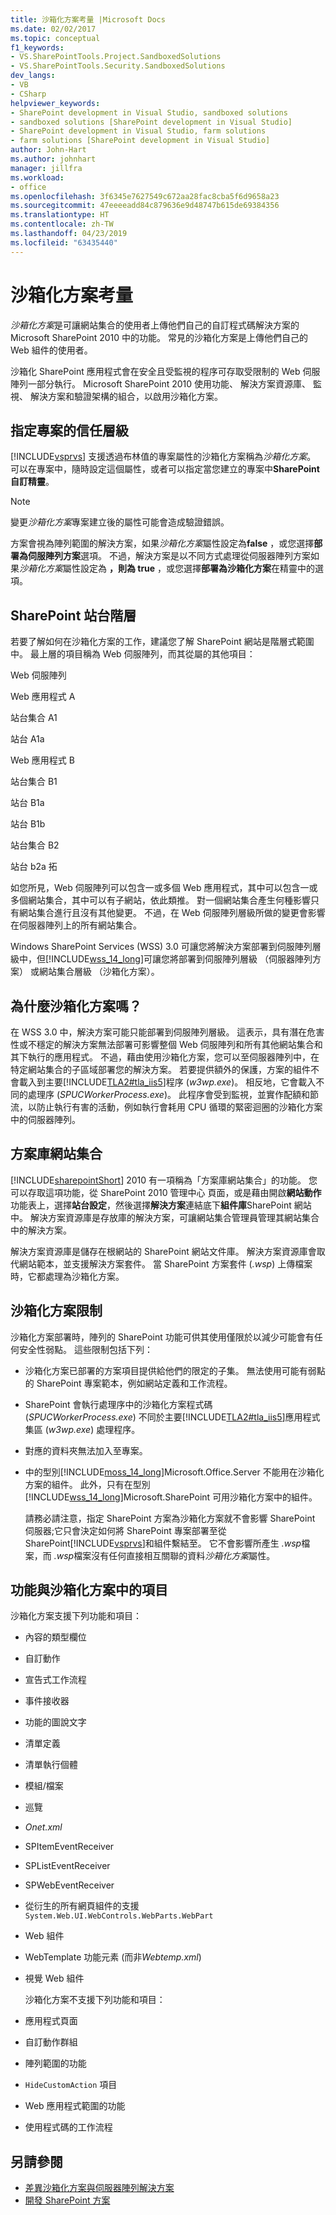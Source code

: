 ```yaml
---
title: 沙箱化方案考量 |Microsoft Docs
ms.date: 02/02/2017
ms.topic: conceptual
f1_keywords:
- VS.SharePointTools.Project.SandboxedSolutions
- VS.SharePointTools.Security.SandboxedSolutions
dev_langs:
- VB
- CSharp
helpviewer_keywords:
- SharePoint development in Visual Studio, sandboxed solutions
- sandboxed solutions [SharePoint development in Visual Studio]
- SharePoint development in Visual Studio, farm solutions
- farm solutions [SharePoint development in Visual Studio]
author: John-Hart
ms.author: johnhart
manager: jillfra
ms.workload:
- office
ms.openlocfilehash: 3f6345e7627549c672aa28fac8cba5f6d9658a23
ms.sourcegitcommit: 47eeeeadd84c879636e9d48747b615de69384356
ms.translationtype: HT
ms.contentlocale: zh-TW
ms.lasthandoff: 04/23/2019
ms.locfileid: "63435440"
---
```

# <a name="sandboxed-solution-considerations"></a>沙箱化方案考量
  *沙箱化方案*是可讓網站集合的使用者上傳他們自己的自訂程式碼解決方案的 Microsoft SharePoint 2010 中的功能。 常見的沙箱化方案是上傳他們自己的 Web 組件的使用者。

 沙箱化 SharePoint 應用程式會在安全且受監視的程序可存取受限制的 Web 伺服陣列一部分執行。 Microsoft SharePoint 2010 使用功能、 解決方案資源庫、 監視、 解決方案和驗證架構的組合，以啟用沙箱化方案。

## <a name="specify-project-trust-level"></a>指定專案的信任層級
 [!INCLUDE[vsprvs](../sharepoint/includes/vsprvs-md.md)] 支援透過布林值的專案屬性的沙箱化方案稱為*沙箱化方案*。 可以在專案中，隨時設定這個屬性，或者可以指定當您建立的專案中**SharePoint 自訂精靈**。

> [!NOTE]
> 變更*沙箱化方案*專案建立後的屬性可能會造成驗證錯誤。

 方案會視為陣列範圍的解決方案，如果*沙箱化方案*屬性設定為**false** ，或您選擇**部署為伺服陣列方案**選項。 不過，解決方案是以不同方式處理從伺服器陣列方案如果*沙箱化方案*屬性設定為 **，則為 true** ，或您選擇**部署為沙箱化方案**在精靈中的選項。

## <a name="sharepoint-site-hierarchy"></a>SharePoint 站台階層
 若要了解如何在沙箱化方案的工作，建議您了解 SharePoint 網站是階層式範圍中。 最上層的項目稱為 Web 伺服陣列，而其從屬的其他項目：

 Web 伺服陣列

 Web 應用程式 A

 站台集合 A1

 站台 A1a

 Web 應用程式 B

 站台集合 B1

 站台 B1a

 站台 B1b

 站台集合 B2

 站台 b2a 拓

 如您所見，Web 伺服陣列可以包含一或多個 Web 應用程式，其中可以包含一或多個網站集合，其中可以有子網站，依此類推。 對一個網站集合產生何種影響只有網站集合進行且沒有其他變更。 不過，在 Web 伺服陣列層級所做的變更會影響在伺服器陣列上的所有網站集合。

 Windows SharePoint Services (WSS) 3.0 可讓您將解決方案部署到伺服陣列層級中，但[!INCLUDE[wss_14_long](../sharepoint/includes/wss-14-long-md.md)]可讓您將部署到伺服陣列層級 （伺服器陣列方案） 或網站集合層級 （沙箱化方案）。

## <a name="why-sandboxed-solutions"></a>為什麼沙箱化方案嗎？
 在 WSS 3.0 中，解決方案可能只能部署到伺服陣列層級。 這表示，具有潛在危害性或不穩定的解決方案無法部署可影響整個 Web 伺服陣列和所有其他網站集合和其下執行的應用程式。 不過，藉由使用沙箱化方案，您可以至伺服器陣列中，在特定網站集合的子區域部署您的解決方案。 若要提供額外的保護，方案的組件不會載入到主要[!INCLUDE[TLA2#tla_iis5](../sharepoint/includes/tla2sharptla-iis5-md.md)]程序 (*w3wp.exe*)。 相反地，它會載入不同的處理序 (*SPUCWorkerProcess.exe*)。 此程序會受到監視，並實作配額和節流，以防止執行有害的活動，例如執行會耗用 CPU 循環的緊密迴圈的沙箱化方案中的伺服器陣列。

## <a name="site-collection-solution-gallery"></a>方案庫網站集合
 [!INCLUDE[sharepointShort](../sharepoint/includes/sharepointshort-md.md)] 2010 有一項稱為「方案庫網站集合」的功能。 您可以存取這項功能，從 SharePoint 2010 管理中心 頁面，或是藉由開啟**網站動作**功能表上，選擇**站台設定**，然後選擇**解決方案**連結底下**組件庫**SharePoint 網站中。 解決方案資源庫是存放庫的解決方案，可讓網站集合管理員管理其網站集合中的解決方案。

 解決方案資源庫是儲存在根網站的 SharePoint 網站文件庫。 解決方案資源庫會取代網站範本，並支援解決方案套件。 當 SharePoint 方案套件 (*.wsp*) 上傳檔案時，它都處理為沙箱化方案。

## <a name="sandboxed-solution-limitations"></a>沙箱化方案限制
 沙箱化方案部署時，陣列的 SharePoint 功能可供其使用僅限於以減少可能會有任何安全性弱點。 這些限制包括下列：

- 沙箱化方案已部署的方案項目提供給他們的限定的子集。 無法使用可能有弱點的 SharePoint 專案範本，例如網站定義和工作流程。

- SharePoint 會執行處理序中的沙箱化方案程式碼 (*SPUCWorkerProcess.exe*) 不同於主要[!INCLUDE[TLA2#tla_iis5](../sharepoint/includes/tla2sharptla-iis5-md.md)]應用程式集區 (*w3wp.exe*) 處理程序。

- 對應的資料夾無法加入至專案。

- 中的型別[!INCLUDE[moss_14_long](../sharepoint/includes/moss-14-long-md.md)]Microsoft.Office.Server 不能用在沙箱化方案的組件。 此外，只有在型別[!INCLUDE[wss_14_long](../sharepoint/includes/wss-14-long-md.md)]Microsoft.SharePoint 可用沙箱化方案中的組件。

  請務必請注意，指定 SharePoint 方案為沙箱化方案就不會影響 SharePoint 伺服器;它只會決定如何將 SharePoint 專案部署至從 SharePoint[!INCLUDE[vsprvs](../sharepoint/includes/vsprvs-md.md)]和組件繫結至。 它不會影響所產生 *.wsp*檔案，而 *.wsp*檔案沒有任何直接相互關聯的資料*沙箱化方案*屬性。

## <a name="capabilities-and-elements-in-sandboxed-solutions"></a>功能與沙箱化方案中的項目
 沙箱化方案支援下列功能和項目：

- 內容的類型欄位

- 自訂動作

- 宣告式工作流程

- 事件接收器

- 功能的圖說文字

- 清單定義

- 清單執行個體

- 模組/檔案

- 巡覽

- *Onet.xml*

- SPItemEventReceiver

- SPListEventReceiver

- SPWebEventReceiver

- 從衍生的所有網頁組件的支援 `System.Web.UI.WebControls.WebParts.WebPart`

- Web 組件

- WebTemplate 功能元素 (而非*Webtemp.xml*)

- 視覺 Web 組件

  沙箱化方案不支援下列功能和項目：

- 應用程式頁面

- 自訂動作群組

- 陣列範圍的功能

- `HideCustomAction` 項目

- Web 應用程式範圍的功能

- 使用程式碼的工作流程

## <a name="see-also"></a>另請參閱
- [差異沙箱化方案與伺服器陣列解決方案](../sharepoint/differences-between-sandboxed-and-farm-solutions.md)
- [開發 SharePoint 方案](../sharepoint/developing-sharepoint-solutions.md)
